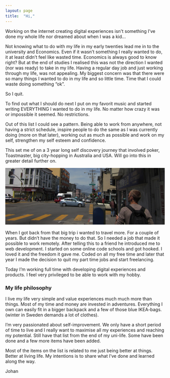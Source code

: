 ```yaml
---
layout: page
title:  "Hi,"
---
```

Working on the internet creating digital experiences isn't something I’ve done my whole life nor dreamed about when I was a kid...

Not knowing what to do with my life in my early twenties lead me in to the university and Economics. Even if it wasn’t something I really wanted to do, it at least didn’t feel like wasted time. Economics is always good to know right? But at the end of studies I realised this was not the direction I wanted (nor was ready) to take in my life. Having a regular day job and just working through my life, was not appealing. My biggest concern was that there were so many things I wanted to do in my life and so little time. Time that I could waste doing something “ok”.

So I quit.

To find out what I should do next I put on my favorit music and started writing EVERYTHING I wanted to do in my life. No matter how crazy it was or impossible it seemed. No restrictions.

Out of this list I could see a pattern. Being able to work from anywhere, not having a strict schedule, inspire people to do the same as I was currently doing (more on that later), working out as much as possible and work on my self, strengthen my self esteem and confidence.

This set me of on a 3 year long self discovery journey that involved poker, Toastmaster, big city-hopping in Australia and USA. Will go into this in greater detail further on.

![Me](/assets/contact.jpg "Me")

When I got back from that big trip i wanted to travel more. For a couple of years. But didn’t have the money to do that. So I needed a job that made it possible to work remotely. After telling this to a friend he introduced me to web development. I started on some online code schools and got hooked. I loved it and the freedom it gave me. Coded on all my free time and later that year I made the decision to quit my part time jobs and start freelancing.

Today I’m working full time with developing digital experiences and products. I feel very privileged to be able to work with my hobby.

### My life philosophy
I live my life very simple and value experiences much much more than things. Most of my time and money are invested in adventures. Everything I own can easily fit in a bigger backpack and a few of those blue IKEA-bags. (winter in Sweden demands a lot of clothes).

I’m very passionated about self-improvement. We only have a short period of time to live and I really want to maximise all my experiences and reaching my potential. Still have that list from the end of my uni-life. Some have been done and a few more items have been added.

Most of the items on the list is related to me just being better at things. Better at living life. My intentions is to share what I’ve done and learned along the way.

Johan
